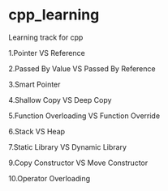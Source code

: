 # cpp_learning
Learning track for cpp

1.Pointer VS Reference

2.Passed By Value VS Passed By Reference

3.Smart Pointer

4.Shallow Copy VS Deep Copy

5.Function Overloading VS Function Override

6.Stack VS Heap

7.Static Library VS Dynamic Library

9.Copy Constructor VS Move Constructor

10.Operator Overloading
